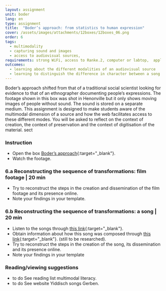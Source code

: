 ```yaml
---
layout: assignment
unit: boder
lang: en
type: assignment
title:  "Boder’s approach: from statistics to human expression"
cover: /assets/images/attachments/12boxes/12boxes_06.png
order: 6
tags: 
  - multimodality
  - capturing sound and images
  - access to audiovisual sources,
requirements: strong WiFi, access to Ranke.2, computer or labtop,  application on labtop or computer to view video
outcomes:
  - learning about the different modalities of an audiovisual source
  - learning to distinguish the difference in character between a song as a historical source and film footage.
---
```


Boder’s approach shifted from that of a traditional social scientist looking for evidence to that of an ethnographer documenting people’s expressions. The footage shown in this box was shot in Henonville but it only shows moving images of people without sound. The sound is stored on a separate medium. This assignment is designed to make students aware of the multimodal dimension of a source and how the web facilitates access to these different modes. You will be asked to reflect on the context of creation, the context of preservation and the context of digitisation of the material. 
sect

<!-- more -->

<!-- briefing-student -->

### Instruction
<!-- section-contents -->

- Open the box [Boder’s approach](https://allthingsmoving.com/DB_interactive_2018_07_03/#Intro){:target="_blank"}.
- Watch the footage.

<!-- section -->

### 6.a  Reconstructing the sequence of transformations: film footage | 20 min
<!-- section-contents -->

- Try to reconstruct the steps in the creation and dissemination of the film footage and its presence online.
- Note your findings in your template.

<!-- section -->

### 6.b  Reconstructing the sequence of transformations: a song | 20 min
<!-- section-contents -->

- Listen to the songs through [this link](https://centerhistorypsychology.wordpress.com/2016/09/02/dr-boder-and-the-missing-songs/){:target="_blank"}.
- Obtain information about how this song was composed through [this link](){:target="_blank"}. (still to be researched).
- Try to reconstruct the steps in the creation of the song, its dissemination and its presence online.
- Note your findings in your template   

<!-- section -->

### Reading/viewing  suggestions
<!-- section-contents -->

- to do See reading list multimodal literacy.
- to do See website Yiddisch songs Gerben.

<!-- briefing-teacher -->
